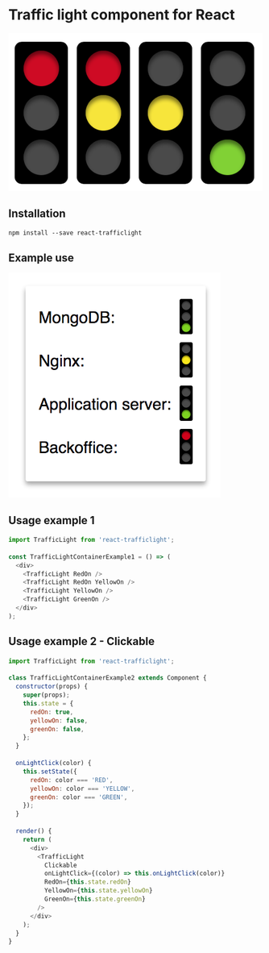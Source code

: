 # Traffic light component for React
![Traffic light](https://github.com/sgnh/react-trafficlight/raw/master/docs/trafficlight.png "Traffic light")

## Installation
```
npm install --save react-trafficlight
```

## Example use
![Traffic light status example](https://github.com/sgnh/react-trafficlight/raw/master/docs/trafficlight-status.png "Traffic light status example")

## Usage example 1
```javascript
import TrafficLight from 'react-trafficlight';

const TrafficLightContainerExample1 = () => (
  <div>
    <TrafficLight RedOn />
    <TrafficLight RedOn YellowOn />
    <TrafficLight YellowOn />
    <TrafficLight GreenOn />
  </div>
);
```

## Usage example 2 - Clickable
```javascript
import TrafficLight from 'react-trafficlight';

class TrafficLightContainerExample2 extends Component {
  constructor(props) {
    super(props);
    this.state = {
      redOn: true,
      yellowOn: false,
      greenOn: false,
    };
  }

  onLightClick(color) {
    this.setState({
      redOn: color === 'RED',
      yellowOn: color === 'YELLOW',
      greenOn: color === 'GREEN',
    });
  }

  render() {
    return (
      <div>
        <TrafficLight
          Clickable
          onLightClick={(color) => this.onLightClick(color)}
          RedOn={this.state.redOn}
          YellowOn={this.state.yellowOn}
          GreenOn={this.state.greenOn}
        />
      </div>
    );
  }
}
```
